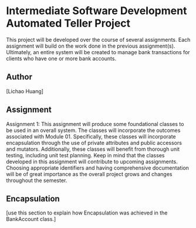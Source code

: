 # Intermediate Software Development Automated Teller Project
This project will be developed over the course of several assignments.  Each assignment will build on the work done in the previous assignment(s).  Ultimately, an entire system will be created to manage bank transactions for clients who have one or more bank accounts.

## Author
[Lichao Huang]

## Assignment
Assignment 1: This assignment will produce some foundational classes to be used in an overall system. The classes will incorporate the outcomes associated with Module 01. Specifically, these classes will incorporate encapsulation through the use of private attributes and public accessors and mutators. Additionally, these classes will benefit from thorough unit testing, including unit test planning. Keep in mind that the classes developed in this assignment will contribute to upcoming assignments. Choosing appropriate identifiers and having comprehensive documentation will be of great importance as the overall project grows and changes throughout the semester.

## Encapsulation
[use this section to explain how Encapsulation was achieved in the BankAccount class.]
